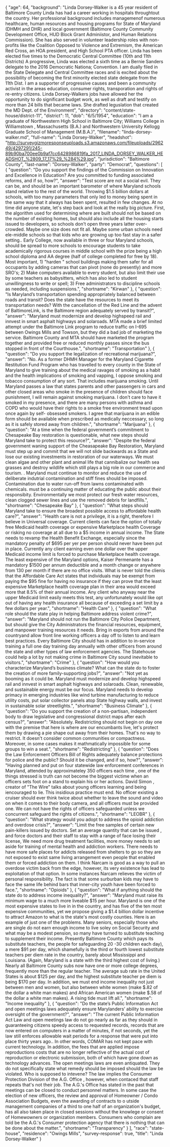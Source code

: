 {
  "age": 64,
  "background": "Linda Dorsey-Walker is a 45 year resident of Baltimore County   Linda has had a career working in hospitals throughtout the country.  Her professional background includes managemenof numerous  healthcare, human resources and housing programs for State of Maryland  (DHMH and DHR) and local government (Baltimore County Community Development Office, HUD Block Grant Adminiistor, and Human Relations Commission). She has also served in volunteer leadership roles with non-profits like the Coalition Opposed to Violence and Extremism, the American Red Cross, an HOA president, and  High School PTA officer.  Linda has been elected five times to the Democratic Central Committee (10th and 11th Districts)  A progressive, Linda was elected a sixth time as a Bernie Sanders delegate to the 2016 Democratic Nationa; Convention.  I am dually filed in the State Delegate and Central Committee races and is excited about the possibility of becoming the first minority elected state delegate from the 11th Dist. I am a supporter of progressive causes and been a community activist in the areas education, consumer rights, transporation and rights of re-entry citizens. Linda Dorsey-Walkers jobs have allowed her the opportunity to do significant budget work,  as well as draft and testify on more than 24 bills that became laws.  She drafted leguslation that created the  MD Dept. of the Environment",
  "directory": "content/state-house/district-11",
  "district": 11,
  "dob": "6/5/1954",
  "education": "I am a graduate of Northwestern High School in Baltimore City; Williams College in Williamstown , Massachusetts (B.A.) and Northwestern University Kellogg Graduate School of Management (M.B.A.)",
  "filename": "linda-dorsey-walker.md",
  "full-name": "Linda Dorsey-Walker",
  "headshot": "http://surveygizmoresponseuploads.s3.amazonaws.com/fileuploads/296249/4297291/245-89b90ba700ee0b9af7cc6428986819fa_2017_LINDA_DORSEY_WALKER_HEADSHOT_%2809_17_17%29_%284%29.jpg",
  "jurisdiction": "Baltimore County",
  "last-name": "Dorsey-Walker",
  "party": "Democrat",
  "questions": [
    {
      "question": "Do you support the findings of the Commission on Innovation and Excellence in Education? Are you committed to funding associated reforms, and if so, how?",
      "answer": "Test score are not a social evil.  They can be, and should be an important barometer of where Maryland schools stand relative to  the rest of the world.  Throwing $1.5 billion dollars at schools, with too many parameters that only led to money being spent in the same way that it always has been spent, resulted in few changes.  At no time did anyone state, let's step back and look at the really big picture.  First, the algorithm used for determining where are built should not be based on  the number of existing homes, but should also include all the housing starts issued to developers, so schools don't open three years latter over-crowded. Maybe one size does not fit all.  Maybe some urban schools need ele-middle schools so that kids who are growing up too fast  stay in a safer setting..  Early College, now available in  three or four Maryland schools, should be spread  to more schools to encourage students to take academically rigorous courses in middle school with the prize being a high school diploma and AA degree (half of college completed for free by 18).  Most important,  1) \"harden \" school buildings making them safer for all occupants by adding cameras that can pivot (none do presently) and more SRO's;  2) Make computers available to every student, but also limit their use by some teachers as babysitters, which has also led to student unwillingness to write or spell; 3) Free administrators to discipline schools as needed, including suspensions.",
      "shortname": "Kirwan"
    },
    {
      "question": "Is Maryland’s transportation spending appropriately balanced between roads and transit? Does the state have the resources to meet its transportation needs? With the cancellation of the Red Line and the advent of BaltimoreLink, is the Baltimore region adequately served by transit?",
      "answer": "Maryland must modernize and develop highspeed rail and innvest in smart asphalt highways and solaroads. MTA made a brief limited attempt under the Baltimore Link program to reduce traffic on I-695 between Owings Mills and Towson, but they did a bad job of marketing the service.  Baltimore County and MTA should have marketed the program together and provided free or reduced monthly passes since the bus stopped in front of the Courthouse.",
      "shortname": "Transportation"
    },
    {
      "question": "Do you support the legalization of recreational marijuana?",
      "answer": "No.  As a former DHMH Manager for the Maryland Cigarette Restitution Fund Program who has travelled to every county in the State of Maryland to give training about the medical ravages of smoking as a habit and the health implications of smoking and vapping, I oppose smoking  and tobacco consumption of any sort.  That includes marijuana smoking.  Until Maryland passes a law that states parents and other passengers in cars and other closed areas who smoke in the presence of children should face punishment, I will remain against  smoking marijuana.  I don't care to have it smoked in my presence, and there are many persons with asthma and COPD who  would have their rights to a smoke free environment tread upon once again by self- obsessed smokers.  I agree that marijuana in an edible form should be available when  prescribed as medically neccessary,  so long as it is safely stored away from children.",
      "shortname": "Marijuana"
    },
    {
      "question": "At a time when the federal government’s commitment to Chesapeake Bay restoration is questionable, what new steps should Maryland take to protect this resource?",
      "answer": "Despite the federal government waning support of the Cheasapeake Bay Restoration, Maryland must step up and commit that we will not slide backwards as a State  and lose our existing investments in restoration of our waterways.  We must clean algae and other plant and animal life that cannibalize our health sea grasses and destroy wildlife which still plays a big role in our commerce and tourism. . Maryland must continue to monitor and reduce the use of deliberate indutrial contamination  and stiff fines should be imposed.  Contamination due to  water run-off from lawns contaminated with chemicals. must be a continuing matter of educating the public about their responsibity.  Environmentally we most protect our fresh water resources, clean clogged sewer lines and use the removed debris for landfills.",
      "shortname": "Chesapeake Bay"
    },
    {
      "question": "What steps should Maryland take to ensure the broadest possible access to affordable health care?",
      "answer": "Health care is not a privilege, it is a right, therefore I believe in Universal coverage.  Current clients can face the option of totally free Medicaid health coverage or  expensive Marketplace health Coverage or risking no coverage at all due to a $5 income in annual income.  The State needs to revamp the  Health Benefit Exchange, especially since the mandatory penalty of $695 per yer per person should never have been put in place.  Currently any client earning even one dollar over the upper Medicaid income limit is forced to  purchase Marketplace health coverage.  The least expensive of the Maryland options, Kaiser Permenante has a mandatory $1500 per annum deductible and a  month change  or anywhere from 130 per month if there are no office visits.  What is never told the clienis that the Affordable Care Act states that individuals may be exempt from paying the $95 fine for having no insurance if they can  prove that the least expensive Marketplace health coverage plan in their area would exceed more that 8.5% of their annual income.  Any client who anyway near the upper Medicaid  limit easily meets this test, any unfortunately  would like opt out of having any health insurance all because of exceeding a set limit by a few dollars per year.",
      "shortname": "Health Care"
    },
    {
      "question": "What role should the state play in helping Baltimore address violent crime?",
      "answer": "Maryland should not run the Baltimore City Police Department, but should give the City Administrators the financial resources, equipment, and manpower training resources it needs.  Bring in exports from around the countryand allow front line working officers a day off to listen to and learn best practices.  Every Baltimore City should  has in addition to in-service training a full one day training day annually with other officers from around the state and other types of law enforcement agencies.  The Statehouse could help a lot by not making crime in Baltimore City sound inevitable to visitors.",
      "shortname": "Crime"
    },
    {
      "question": "How would you characterize Maryland’s business climate? What can the state do to foster the creation of more family-supporting jobs?",
      "answer": "Not yet as booming as it could be.  Maryland must modernize and develop highspeed rail and innvest in smart asphalt highways and solaroads.   Clean, renewable, and sustainable energy must be our focus. Maryland needs to develop primacy in emerging industries like wind turbine manufacturing to reduce utility costs, put solar collector panels atop State highway walls, and invest in sustainable solar streetlights.",
      "shortname": "Business Climate"
    },
    {
      "question": "Do you support the creation of a non-partisan, independent body to draw legislative and congressional district maps after each census?",
      "answer": "Absolutely.  Redistricting should not begin on day one with the premise that here is where are our encumbants live, let's protect them by drawing a pie shape out away from their homes. That's no way to restrict.  It doesn't consider common communities or compactness. Moreover, in some cases makes it mathmatically impossible for some groups to win a seat.",
      "shortname": "Redistricting"
    },
    {
      "question": "Does the Law Enforcement Officers Bill of Rights adequately balance protections for police and the public? Should it be changed, and if so, how?",
      "answer": "Having planned and put on four statewide law enforcement conferences in Maryland, attended by approximateley 350 officers each time , one of the things stressed is truth can not become the biggest victime when an officers sets foot on a stand to explain his or her actions.  David Simon ,  creator of \"The Wire\" talks about young officers learning and being iencouraged to lie.  This insidious practice must end.  No officer existing a cruiser should ever think twice about whether to leave the sound and video on when it comes to their body camera, and all officers must be provided one.  We can  not have the rights of officers safeguarded unless we concurrent safeguard the rights of citizens.",
      "shortname": "LEOBR"
    },
    {
      "question": "What strategy would you adopt to address the opioid addiction and overdose crisis?",
      "answer": "Limit the free samples of certain new pain-killers issued by doctors.  Set an average quantity that  can be issued , and force doctors and their staff to  stay with a range of face losing their license,  We need more drug treatment facilities, more money needs to set aside for training of mental health and addiction workers. There needs to have more safe places for addicts released from shelters to go so they are not exposed to exist same  living arrangement even people that enabled them or forced addiction on them.  I think Narcam is good as a way to pull an overdose victim back from the edge, however, its very existence has lead to exploitation of that option.  In some instances Narcam relieves the victim of personal responsibility.  The fact is that some  surburban kids may have to face the same life behind bars that inner-city youth have been forced to face.",
      "shortname": "Opioids"
    },
    {
      "question": "What if anything should the state do to address income inequality?",
      "answer": "Maryland must raise its minimum wage to a much more liveable $15 per hour.  Maryland is one of the most expensive states to live in in the country, and has five of the ten most expensive communities, yet we propose giving a $1.4 billion dollar incentive to attract Amazon to what is the state's most costly counties.   Here is an example of just one of the problems.  Many seniors, especially those who are single do not earn enough income to live soley on Social Security and what may be a modest pension, so many have turned to substitute teaching to supplement their income.  Presently Baltimore County which pays its substitute teachers, the people for safeguarding  20 -30 children each day), a mere $91 per day, which shamefully is the third or fourth lowest substitute teachers per diem rate in the country,  barely about Mississippi and Louisiana.  (Again, Maryland is a state with the third highest cost of living.)  Nearly all Baltimore County subs now  have one or more college degrees, frequently more than the regular teacher.   The average sub rate in the United States is about $125 per day, and  the highest substitute teacher pe diem is being  $170 per day.  In addition, we must end income inequality not just between men and women,  but also between white women  (make $.82 of the dollar a white man makes) and African American women (make $.58 of the dollar a white man makes).  A rising tide must lift all.",
      "shortname": "Income inequality"
    },
    {
      "question": "Do the state’s Public Information Act and open meetings laws adequately ensure Marylanders’ ability to exercise oversight of the government?",
      "answer": "The current Public Information Act Law  and open meetings law do not go nearly as far as they should in guaranteeing citizens speedy access to requested records, records that are now entered on computers in a matter of minutes, if not seconds, yet the law  still enforces allowable wait periods for a response that were put into place thirty years ago..  In other words,  COMAR has not kept pace with current technology.  In addition, the fees  that are  applied impose reproductions costs that are no longer  reflective of the actual cost of  reproduction or electronic submission, both of which have gone down as technology advances.  The open meetings laws are even antiquated.  They do  not specifically state what remedy should be imposed should the law be violated.  Who is supposed to intevene?  The law implies the Consumer Protection Division of the A.G. Office , however, when contaced that staff  repeats that's not their job.  The A.G.'s Office has stated in the past that meetings can be closed to conduct personnel matters.  In some case the election of new  officers,  the review and approval of Homeowner / Condo Association Budgets, even the awarding of contracts to o utside management companies  of a third to one half of an organization's budget, has all also taken  place in closed sessions without the knowlege or consent of Homewowners  or organization members.  Consumers who complain are told be the A.G.'s Consumer protection agency that there is nothing that can be done about the matter.",
      "shortname": "Transparency"
    }
  ],
  "race": "state-house",
  "residence": "Owings Mills",
  "survey-response": true,
  "title": "Linda Dorsey-Walker"
}
